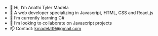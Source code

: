 - 👋 Hi, I’m Anathi Tyler Madela
- 👀 A web developer specializing in Javascript, HTML, CSS and React.js
- 🌱 I’m currently learning C#
- 💞️ I’m looking to collaborate on Javascript projects
- 📫 Contact: kmadela19@gmail.com
